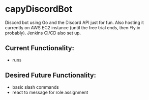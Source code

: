# capyDiscordBot
Discord bot using Go and the Discord API just for fun.
Also hosting it currently on AWS EC2 instance (until the free trial ends, then Fly.io probably).
Jenkins CI/CD also set up. 

## Current Functionality:
- runs

## Desired Future Functionality:
- basic slash commands
- react to message for role assignment
